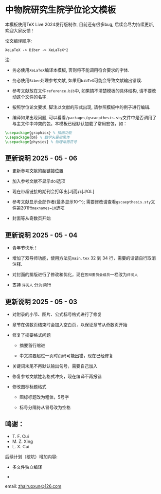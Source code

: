 # 中物院研究生院学位论文模板

本模板使用TeX Live 2024发行版制作, 目前还有很多bug, 后续会尽力持续更新, 欢迎大家反馈！

论文编译顺序:

```
XeLaTeX -> Biber -> XeLaTeX*2
```

注:

- 务必使用`XeLaTeX`编译本模板, 否则将不能调用符合要求的字体.

- 务必使用`Biber`处理参考文献, 如果用`bibTeX`可能会导致文献输出错误.

- 参考文献放在文件`reference.bib`中, 如果搞不清楚模板的具体结构, 请不要改动这个文件的名字. 

- 按照学位论文要求, 脚注以文献的形式出现, 请参照模板中的例子进行编辑. 

- 编译如果出现问题, 可以看看`/packages/gscaepthesis.sty`文件中是否调用了与主文件中冲突的包。本模板已经默认加载了常用宏包，如：

```latex
\usepackage{graphicx} % 插图功能
\usepackage{bm} % 数学矢量用黑体
\usepackage{physics} % 物理常用符号
```

## 更新说明 2025 - 05 - 06

- 更新参考文献的超链接位置

- 加入参考文献不显示doi选项

- 现在带超链接的期刊会打印出[J]而非[J/OL]

- 参考文献显示全部作者(最多显示10个); 需要修改请查看`gscaepthesis.sty`文件第201行`maxnames=10`选项

- 封面等从奇数页开始


## 更新说明 2025 - 05 - 04

- 青年节快乐！

- 增加了双导师功能，使用方法见`main.tex` 32 到 34 行，需要的话请自行取消注释.

- 对封面的排版进行了修改和优化，现在`答辩委员会成员`一栏改为`评阅人`

- 支持 `评阅人` 分为两行



## 更新说明 2025 - 05 - 03

- 对附录的小节、图片、公式标号格式进行了修复

- 章节在偶数页结束时会加入空白页，以保证章节从奇数页开始

- 修复了摘要格式问题
  
  - 摘要首行缩进
  
  - 中文摘要超过一页时页码可能出错，现在已经修复

- 关键词末尾不再默认输出句号，需要自己加入

- 修复参考文献姓名格式冲突，现在编译不再报错

- 修改图标标题格式
  
  - 图标标题改为粗体，5号字
  
  - 标号分隔符从冒号改为空格



## 鸣谢：

- T. F. Cui 
- M. Z. Xing
- L. X. Cui



后续计划（挖坑）增加内容:

- 多文件独立编译

- 

email: zhairuoxun@126.com
